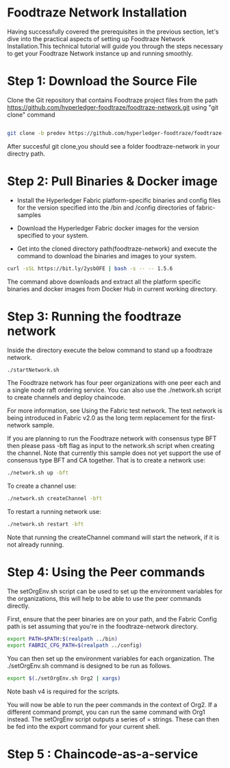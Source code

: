 # Foodtraze Network Installation

Having successfully covered the prerequisites in the previous section, let's dive into the practical aspects of setting up Foodtraze Network Installation.This technical tutorial will guide you through the steps necessary to get your Foodtraze Network instance up and running smoothly.

# Step 1: Download the Source File

Clone the Git repository that contains Foodtraze project files from the path  https://github.com/hyperledger-foodtraze/foodtraze-network.git using "git clone" command

``` bash

git clone -b predev https://github.com/hyperledger-foodtraze/foodtraze-network.git

```
After succesful git clone,you should see a folder foodtraze-network in your directry path. 

# Step 2: Pull Binaries & Docker image

- Install the Hyperledger Fabric platform-specific binaries and config files for the version specified into the /bin and /config directories of fabric-samples
- Download the Hyperledger Fabric docker images for the version specified to your system.

- Get into the cloned directory path(foodtraze-network) and execute the command to download the binaries and images to your system.

``` bash
curl -sSL https://bit.ly/2ysbOFE | bash -s -- -- 1.5.6
```
The command above downloads and extract all the platform specific binaries and docker images from Docker Hub in current working directory.

# Step 3: Running the foodtraze network

Inside the directory execute the below command to stand up a foodtraze network.

``` bash
./startNetwork.sh
```
The Foodtraze network has four peer organizations with one peer each and a single node raft ordering service. You can also use the ./network.sh script to create channels and deploy chaincode.

For more information, see Using the Fabric test network. The test network is being introduced in Fabric v2.0 as the long term replacement for the first-network sample.

If you are planning to run the Foodtraze network with consensus type BFT then please pass -bft flag as input to the network.sh script when creating the channel. Note that currently this sample does not yet support the use of consensus type BFT and CA together. That is to create a network use:

``` bash
./network.sh up -bft
```

To create a channel use:

``` bash
./network.sh createChannel -bft
```

To restart a running network use:


``` bash
./network.sh restart -bft
```

Note that running the createChannel command will start the network, if it is not already running.


# Step 4: Using the Peer commands

The setOrgEnv.sh script can be used to set up the environment variables for the organizations, this will help to be able to use the peer commands directly.

First, ensure that the peer binaries are on your path, and the Fabric Config path is set assuming that you're in the foodtraze-network directory.


``` bash
export PATH=$PATH:$(realpath ../bin)
export FABRIC_CFG_PATH=$(realpath ../config)
```


You can then set up the environment variables for each organization. The ./setOrgEnv.sh command is designed to be run as follows.


``` bash
export $(./setOrgEnv.sh Org2 | xargs)
```


Note bash v4 is required for the scripts.

You will now be able to run the peer commands in the context of Org2. If a different command prompt, you can run the same command with Org1 instead. The setOrgEnv script outputs a series of <name>=<value> strings. These can then be fed into the export command for your current shell.



# Step 5 : Chaincode-as-a-service






